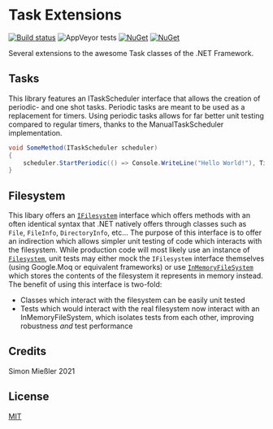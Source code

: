 # Task Extensions

[![Build status](https://ci.appveyor.com/api/projects/status/t70n74bkqoyf7ktc?svg=true)](https://ci.appveyor.com/project/Kittyfisto/system-threading-tasks-extensions)
![AppVeyor tests](https://img.shields.io/appveyor/tests/Kittyfisto/system-threading-tasks-extensions.svg?color=%234CC61E)
[![NuGet](https://img.shields.io/nuget/dt/System.Threading.Extensions.svg)](http://nuget.org/packages/System.Threading.Extensions)
[![NuGet](https://img.shields.io/nuget/v/System.Threading.Extensions.svg)](http://nuget.org/packages/System.Threading.Extensions)

Several extensions to the awesome Task classes of the .NET Framework.

## Tasks

This library features an ITaskScheduler interface that allows the creation of periodic- and one shot tasks.
Periodic tasks are meant to be used as a replacement for timers. Using periodic tasks allows for far better unit testing
compared to regular timers, thanks to the ManualTaskScheduler implementation.

```csharp
void SomeMethod(ITaskScheduler scheduler)
{
	scheduler.StartPeriodic(() => Console.WriteLine("Hello World!"), TimeSpan.FromSeconds(1));
}
```

## Filesystem

This libary offers an [`IFilesystem`](src/System.Extensions/IO/IFilesystem.cs) interface which offers methods with an often identical syntax that .NET natively offers through
classes such as `File`, `FileInfo`, `DirectoryInfo`, etc... The purpose of this interface is to offer an indirection which allows simpler unit testing of code which interacts
with the filesystem. While production code will most likely use an instance of [`Filesystem`](src/System.Extensions/IO/Filesystem.cs), unit tests may either mock the
`IFilesystem` interface themselves (using Google.Moq or equivalent frameworks) or use [`InMemoryFileSystem`](src/System.Extensions/IO/InMemoryFilesystem.cs) which stores the contents
of the filesystem it represents in memory instead.  
The benefit of using this interface is two-fold:
- Classes which interact with the filesystem can be easily unit tested
- Tests which would interact with the real filesystem now interact with an InMemoryFileSystem, which isolates tests from each other, improving robustness *and* test performance

## Credits

Simon Mießler 2021

## License

[MIT](http://opensource.org/licenses/MIT)
